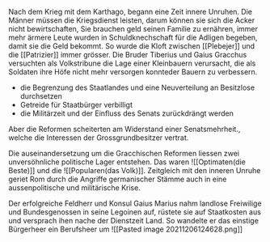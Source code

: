 Nach dem Krieg mit dem Karthago, begann eine Zeit innere Unruhen. Die Männer müssen die Kriegsdienst leisten, darum können sie sich die Acker nicht bewirtschaften, Sie brauchen geld seinen Familie zu ernähren, immer mehr ärmere Leute wurden in Schuldknechschaft für die Adligen begeben, damit sie die Geld bekommt. So wurde die Kloft zwischen [[Plebejer]] und die [[Patrizier]] immer grösser. Die Bruder Tiberius und Gaius Gracchus versuchten als Volkstribune die Lage einer Kleinbauern verursacht, die als Soldaten ihre Höfe nicht mehr versorgen konnteder Bauern zu verbessern. 
- die Begrenzung des Staatlandes und eine Neuverteilung an Besitzlose durchsetzen
- Getreide für Staatbürger verbilligt
- die Militärzeit und der Einfluss des Senats zurückdrängt werden

Aber die Reformen scheiterten am Widerstand einer Senatsmehrheit., welche die Interessen der Grossgrundbesitzer vertrat.



Die auseinandersetzung um die Gracchischen Reformen liessen zwei unversöhnliche politische Lager entstehen. Das waren ![[Optimaten(die Beste)]] und die  ![[Popularen(das Volk)]]. Zeitgleich mit den inneren Unruhe geriet Rom durch die Angriffe germanischer Stämme auch in eine aussenpolitische und militärische Krise.

Der erfolgreiche Feldherr und Konsul Gaius Marius nahm landlose Freiwilige und Bundesgenossen in seine Legoinen auf, rüstete sie auf Staatkosten aus und versprach ihen nache der Dienstzeit Land. So wandelte er das einstige Bürgerheer ein Berufsheer um
![[Pasted image 20211206124628.png]]